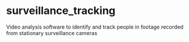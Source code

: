 # surveillance_tracking
Video analysis software to identify and track people in footage recorded from stationary surveillance cameras
